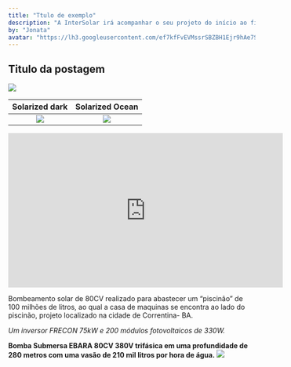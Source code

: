 ```yaml
---
title: "Ttulo de exemplo"
description: "A InterSolar irá acompanhar o seu projeto do início ao fim, sendo assim, apresentamos mais um projeto de Bombeamento de Solar com uma bomba de 25CV submersa 380V trifásico."
by: "Jonata"
avatar: "https://lh3.googleusercontent.com/ef7kfFvEVMssrSBZBH1Ejr9hAe7So53VFASRvvLPQIX_gKkKxJgw6BgWb6QfhLQI8_nN9LftygKHLNaJ8dOTahLYuDnYNVWck4BsBSr_a0FgVIUYRQSCa3IS3ROMJMXXekknCCtL6IhGk79PfjWTld4LvXGxZVEX4CjasxaNJlCZs-KIefSw-IUaPKxta2W1cDWrphDriaAsCUFtMtboGEmQWHZKnyDqCfybwaaGmNLquImEAy5kscm24ZbsoQB4DrpvvKPE1Y1rEnsFkKSjdAxM60BaP1FHCtsOghWDXVQdGEguf_qqtEZwp1bYQMwiq5OprLkIsJLDApxVl9tGyg7oNtDW5bt39U3-cmKRNyjIb-5izBuzIB3FNKo8F2asgP9BQflmMCmmK-FZUzpc4Vhb2wWvwyycxmep0UiSgsof21xwtgcxNZmfIh8q8wzvrwzslQQEsepLpL9OXnp74qLJ6kvowtfc864xgn2e1x0BS2FzQ1-O3MP26_99JD2-89fqWFgN2ZvVAl_FkydnPsjMuv9y_9zPk3WfpC8R8yeQiOS-rA9LuWI0Aq0zp54RW9BEw21wzi60SwQffKE4PZNe2JKv95Zfi8NTJwZM-Mui00U0wH5B_D2mwCWoEx9pSZpr4On2GPSXebmlEqsd9I17jh18LvF34eInfWFIKwwPFMqvoPYREMkvEdXMR6l0YobCcnua9DCQ6Eau8qWoGpg=w1162-h871-no?authuser=0"
---
```


## Titulo da postagem

![](https://lh3.googleusercontent.com/pw/AM-JKLVBuljKcVdJSOe9N4UP6XoOUFQfZ7DWOUOO6j38c-5bh3KPvWQrydf1SjOCU6WjzuhLyQoMKrhRFzOUOEU5dMcxrxrQbPsAM9y9tf477IBgRvjqM6kNbIxIr7Pe-9oELQgHMQ6SWw9tyxAzDcCcnaUDQh-yaRRhbpekvrlSKRk900VE39Hl-CU2raxflgBkQDm_ffysp498vnSlV4Pe6FPhfYWwht9Z8aqUeYiPNfnklt8r_ntLDNCRW4Xsrjh6lTjSllksk8JAYolMDqLMx4mOsjLzmbGrsvXG6gzCqYbheyT5uIJsRR-twCUqCW703tXGqktD8HGIkvim63ZBCjUWJEx4m8VJpadv_qV24AmFHZFHuTe1su86T5bsm_iZc2IAhMwL-MzaQwGOgbLzIm4Xe-WaNOTLMr9CHVo2YogIL_7kccnFba0jD7D_alsEroAiiyICd1o0wx4VlIgwEVoR8V81WScGninWMwHiNUA7xD2RnnvFJFb-cty7dor1S20lmmWZ0UfW7xUzvtsYy5kc8zYL7xSZRz6AvbRUFqidy_Jf8gRM_0GObtN5WSRrU5pwljoFSrwjTErtTWrZ-OMYFBMiAl5hYuWzX1jKW2qKkmL3rchnNm1fcAPywtfmIXoBN_7a0i52fi4gLXsqORyr2Vv7FSXcnlwcCO_6TKEUQBeK9E1bp_tNnY9ZtxhWYkRq1HjTnDr37iIt8MtTK4JO4NAY21QaLXHuDWtH3h854A=w1200-h829-no?authuser=0&authuser=0) 

Solarized dark             |  Solarized Ocean
:-------------------------:|:-------------------------:
![](https://lh3.googleusercontent.com/ef7kfFvEVMssrSBZBH1Ejr9hAe7So53VFASRvvLPQIX_gKkKxJgw6BgWb6QfhLQI8_nN9LftygKHLNaJ8dOTahLYuDnYNVWck4BsBSr_a0FgVIUYRQSCa3IS3ROMJMXXekknCCtL6IhGk79PfjWTld4LvXGxZVEX4CjasxaNJlCZs-KIefSw-IUaPKxta2W1cDWrphDriaAsCUFtMtboGEmQWHZKnyDqCfybwaaGmNLquImEAy5kscm24ZbsoQB4DrpvvKPE1Y1rEnsFkKSjdAxM60BaP1FHCtsOghWDXVQdGEguf_qqtEZwp1bYQMwiq5OprLkIsJLDApxVl9tGyg7oNtDW5bt39U3-cmKRNyjIb-5izBuzIB3FNKo8F2asgP9BQflmMCmmK-FZUzpc4Vhb2wWvwyycxmep0UiSgsof21xwtgcxNZmfIh8q8wzvrwzslQQEsepLpL9OXnp74qLJ6kvowtfc864xgn2e1x0BS2FzQ1-O3MP26_99JD2-89fqWFgN2ZvVAl_FkydnPsjMuv9y_9zPk3WfpC8R8yeQiOS-rA9LuWI0Aq0zp54RW9BEw21wzi60SwQffKE4PZNe2JKv95Zfi8NTJwZM-Mui00U0wH5B_D2mwCWoEx9pSZpr4On2GPSXebmlEqsd9I17jh18LvF34eInfWFIKwwPFMqvoPYREMkvEdXMR6l0YobCcnua9DCQ6Eau8qWoGpg=w1162-h871-no?authuser=0)  |  ![](https://lh3.googleusercontent.com/ef7kfFvEVMssrSBZBH1Ejr9hAe7So53VFASRvvLPQIX_gKkKxJgw6BgWb6QfhLQI8_nN9LftygKHLNaJ8dOTahLYuDnYNVWck4BsBSr_a0FgVIUYRQSCa3IS3ROMJMXXekknCCtL6IhGk79PfjWTld4LvXGxZVEX4CjasxaNJlCZs-KIefSw-IUaPKxta2W1cDWrphDriaAsCUFtMtboGEmQWHZKnyDqCfybwaaGmNLquImEAy5kscm24ZbsoQB4DrpvvKPE1Y1rEnsFkKSjdAxM60BaP1FHCtsOghWDXVQdGEguf_qqtEZwp1bYQMwiq5OprLkIsJLDApxVl9tGyg7oNtDW5bt39U3-cmKRNyjIb-5izBuzIB3FNKo8F2asgP9BQflmMCmmK-FZUzpc4Vhb2wWvwyycxmep0UiSgsof21xwtgcxNZmfIh8q8wzvrwzslQQEsepLpL9OXnp74qLJ6kvowtfc864xgn2e1x0BS2FzQ1-O3MP26_99JD2-89fqWFgN2ZvVAl_FkydnPsjMuv9y_9zPk3WfpC8R8yeQiOS-rA9LuWI0Aq0zp54RW9BEw21wzi60SwQffKE4PZNe2JKv95Zfi8NTJwZM-Mui00U0wH5B_D2mwCWoEx9pSZpr4On2GPSXebmlEqsd9I17jh18LvF34eInfWFIKwwPFMqvoPYREMkvEdXMR6l0YobCcnua9DCQ6Eau8qWoGpg=w1162-h871-no?authuser=0)

<iframe width="560" height="315" src="https://www.youtube.com/embed/PIb6AZdTr-A" title="YouTube video player" frameborder="0" allow="accelerometer; autoplay; clipboard-write; encrypted-media; gyroscope; picture-in-picture" allowfullscreen></iframe>

Bombeamento solar de 80CV realizado para abastecer um “piscinão” de 100 milhões de litros, ao qual a casa de maquinas se encontra ao lado do piscinão, projeto localizado na cidade de Correntina- BA.

*Um inversor FRECON 75kW e 200 módulos fotovoltaicos de 330W.*

**Bomba Submersa EBARA 80CV 380V trifásica em uma profundidade de 280 metros com uma vasão de 210 mil litros por hora de água.**
![](https://lh3.googleusercontent.com/pw/AM-JKLVBuljKcVdJSOe9N4UP6XoOUFQfZ7DWOUOO6j38c-5bh3KPvWQrydf1SjOCU6WjzuhLyQoMKrhRFzOUOEU5dMcxrxrQbPsAM9y9tf477IBgRvjqM6kNbIxIr7Pe-9oELQgHMQ6SWw9tyxAzDcCcnaUDQh-yaRRhbpekvrlSKRk900VE39Hl-CU2raxflgBkQDm_ffysp498vnSlV4Pe6FPhfYWwht9Z8aqUeYiPNfnklt8r_ntLDNCRW4Xsrjh6lTjSllksk8JAYolMDqLMx4mOsjLzmbGrsvXG6gzCqYbheyT5uIJsRR-twCUqCW703tXGqktD8HGIkvim63ZBCjUWJEx4m8VJpadv_qV24AmFHZFHuTe1su86T5bsm_iZc2IAhMwL-MzaQwGOgbLzIm4Xe-WaNOTLMr9CHVo2YogIL_7kccnFba0jD7D_alsEroAiiyICd1o0wx4VlIgwEVoR8V81WScGninWMwHiNUA7xD2RnnvFJFb-cty7dor1S20lmmWZ0UfW7xUzvtsYy5kc8zYL7xSZRz6AvbRUFqidy_Jf8gRM_0GObtN5WSRrU5pwljoFSrwjTErtTWrZ-OMYFBMiAl5hYuWzX1jKW2qKkmL3rchnNm1fcAPywtfmIXoBN_7a0i52fi4gLXsqORyr2Vv7FSXcnlwcCO_6TKEUQBeK9E1bp_tNnY9ZtxhWYkRq1HjTnDr37iIt8MtTK4JO4NAY21QaLXHuDWtH3h854A=w600-h829-no?authuser=0&authuser=0)



